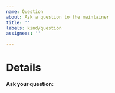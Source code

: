 ```yaml
---
name: Question
about: Ask a question to the maintainer
title: ''
labels: kind/question
assignees: ''

---
```


# Details

**Ask your question:**

<!-- Note: A clear and concise query of what you want to ask. -->

<!-- Besides asking here, you can also ask in the following Discussion board or Slack -->

